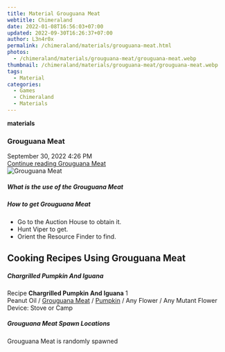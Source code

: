 ```yaml
---
title: Material Grouguana Meat
webtitle: Chimeraland
date: 2022-01-08T16:56:03+07:00
updated: 2022-09-30T16:26:37+07:00
author: L3n4r0x
permalink: /chimeraland/materials/grouguana-meat.html
photos:
  - /chimeraland/materials/grouguana-meat/grouguana-meat.webp
thumbnail: /chimeraland/materials/grouguana-meat/grouguana-meat.webp
tags:
  - Material
categories:
  - Games
  - Chimeraland
  - Materials
---
```


<section id="bootstrap-wrapper">
  <link
    rel="stylesheet"
    href="https://cdn.statically.io/gh/dimaslanjaka/Web-Manajemen/40ac3225/css/bootstrap-4.5-wrapper.css"
  />
  <div
    class="row g-0 border rounded overflow-hidden flex-md-row mb-4 shadow-sm position-relative"
  >
    <div class="col p-4 d-flex flex-column position-static">
      <strong class="d-inline-block mb-2 text-success">materials</strong>
      <h3 class="mb-0">Grouguana Meat</h3>
      <div class="mb-1 text-muted">September 30, 2022 4:26 PM</div>
      <a
        href="/chimeraland/materials/grouguana-meat.html"
        class="stretched-link d-none"
        >Continue reading Grouguana Meat</a
      >
    </div>
    <div class="col-auto d-none d-lg-block">
      <img
        src="/chimeraland/materials/grouguana-meat/grouguana-meat.webp"
        alt="Grouguana Meat"
      />
    </div>
  </div>
  <div class="row">
    <div class="col-lg-6 col-12 mb-2">
      <div class="card">
        <div class="card-body">
          <h5 class="card-title">What is the use of the Grouguana Meat</h5>
          <div class="card-text"><ul></ul></div>
        </div>
      </div>
    </div>
    <div class="col-lg-6 col-12 mb-2">
      <div class="card">
        <div class="card-body">
          <h5 class="card-title">How to get Grouguana Meat</h5>
          <div class="card-text">
            <ul>
              <li>Go to the Auction House to obtain it.</li>
              <li>Hunt Viper to get.</li>
              <li>Orient the Resource Finder to find.</li>
            </ul>
          </div>
        </div>
      </div>
    </div>
    <div class="col-12 mb-2">
      <h2 id="cookable">Cooking Recipes Using Grouguana Meat</h2>
      <div id="recipe-chargrilled-pumpkin-and-iguana">
        <h5 id="item-chargrilled-pumpkin-and-iguana">
          Chargrilled Pumpkin And Iguana
        </h5>
        <div class="mb-2">
          <p class="fs-5">
            Recipe <b>Chargrilled Pumpkin And Iguana</b> 1<br />Peanut Oil<span>
              / </span
            ><a
              class="text-decoration-none"
              href="/chimeraland/materials/grouguana-meat.html"
              >Grouguana Meat</a
            ><span> / </span
            ><a
              class="text-decoration-none"
              href="/chimeraland/materials/pumpkin.html"
              >Pumpkin</a
            ><span> / </span>Any Flower<span> / </span>Any Mutant Flower<br />Device:
            Stove or Camp
          </p>
        </div>
      </div>
    </div>
    <div class="col-12 mb-2">
      <h5>Grouguana Meat Spawn Locations</h5>
      <p>Grouguana Meat is randomly spawned</p>
    </div>
  </div>
</section>